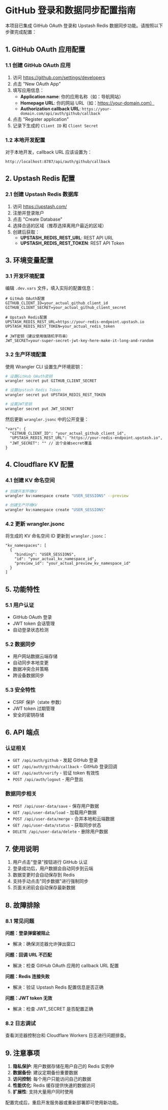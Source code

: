 # GitHub 登录和数据同步配置指南

本项目已集成 GitHub OAuth 登录和 Upstash Redis 数据同步功能。请按照以下步骤完成配置：

## 1. GitHub OAuth 应用配置

### 1.1 创建 GitHub OAuth 应用

1. 访问 https://github.com/settings/developers
2. 点击 "New OAuth App"
3. 填写应用信息：
   - **Application name**: 你的应用名称（如：导航网站）
   - **Homepage URL**: 你的网站 URL（如：https://your-domain.com）
   - **Authorization callback URL**: `https://your-domain.com/api/auth/github/callback`
4. 点击 "Register application"
5. 记录下生成的 `Client ID` 和 `Client Secret`

### 1.2 本地开发配置

对于本地开发，callback URL 应该设置为：

```
http://localhost:8787/api/auth/github/callback
```

## 2. Upstash Redis 配置

### 2.1 创建 Upstash Redis 数据库

1. 访问 https://upstash.com/
2. 注册并登录账户
3. 点击 "Create Database"
4. 选择合适的区域（推荐选择离用户最近的区域）
5. 创建后获取：
   - **UPSTASH_REDIS_REST_URL**: REST API URL
   - **UPSTASH_REDIS_REST_TOKEN**: REST API Token

## 3. 环境变量配置

### 3.1 开发环境配置

编辑 `.dev.vars` 文件，填入实际的配置信息：

```env
# GitHub OAuth配置
GITHUB_CLIENT_ID=your_actual_github_client_id
GITHUB_CLIENT_SECRET=your_actual_github_client_secret

# Upstash Redis配置
UPSTASH_REDIS_REST_URL=https://your-redis-endpoint.upstash.io
UPSTASH_REDIS_REST_TOKEN=your_actual_redis_token

# JWT密钥（建议使用强随机字符串）
JWT_SECRET=your-super-secret-jwt-key-here-make-it-long-and-random
```

### 3.2 生产环境配置

使用 Wrangler CLI 设置生产环境密钥：

```bash
# 设置GitHub OAuth密钥
wrangler secret put GITHUB_CLIENT_SECRET

# 设置Upstash Redis Token
wrangler secret put UPSTASH_REDIS_REST_TOKEN

# 设置JWT密钥
wrangler secret put JWT_SECRET
```

然后更新 `wrangler.jsonc` 中的公开变量：

```jsonc
"vars": {
  "GITHUB_CLIENT_ID": "your_actual_github_client_id",
  "UPSTASH_REDIS_REST_URL": "https://your-redis-endpoint.upstash.io",
  "JWT_SECRET": "" // 这个会被secret覆盖
}
```

## 4. Cloudflare KV 配置

### 4.1 创建 KV 命名空间

```bash
# 创建开发环境KV
wrangler kv:namespace create "USER_SESSIONS" --preview

# 创建生产环境KV
wrangler kv:namespace create "USER_SESSIONS"
```

### 4.2 更新 wrangler.jsonc

将生成的 KV 命名空间 ID 更新到 `wrangler.jsonc`：

```jsonc
"kv_namespaces": [
  {
    "binding": "USER_SESSIONS",
    "id": "your_actual_kv_namespace_id",
    "preview_id": "your_actual_preview_kv_namespace_id"
  }
]
```

## 5. 功能特性

### 5.1 用户认证

- GitHub OAuth 登录
- JWT token 会话管理
- 自动登录状态检测

### 5.2 数据同步

- 用户网站数据云端存储
- 自动同步本地变更
- 数据冲突合并策略
- 跨设备数据同步

### 5.3 安全特性

- CSRF 保护（state 参数）
- JWT token 过期管理
- 安全的密钥存储

## 6. API 端点

### 认证相关

- `GET /api/auth/github` - 发起 GitHub 登录
- `GET /api/auth/github/callback` - GitHub 登录回调
- `GET /api/auth/verify` - 验证 token 有效性
- `POST /api/auth/logout` - 用户登出

### 数据同步相关

- `POST /api/user-data/save` - 保存用户数据
- `GET /api/user-data/load` - 加载用户数据
- `POST /api/user-data/merge` - 合并本地和云端数据
- `GET /api/user-data/status` - 获取同步状态
- `DELETE /api/user-data/delete` - 删除用户数据

## 7. 使用说明

1. 用户点击"登录"按钮进行 GitHub 认证
2. 登录成功后，用户数据会自动同步到云端
3. 数据变更时会自动保存到 Redis
4. 支持手动点击"同步数据"进行强制同步
5. 页面关闭前会自动保存最新数据

## 8. 故障排除

### 8.1 常见问题

**问题：登录弹窗被阻止**

- 解决：确保浏览器允许弹出窗口

**问题：回调 URL 不匹配**

- 解决：检查 GitHub OAuth 应用的 callback URL 配置

**问题：Redis 连接失败**

- 解决：验证 Upstash Redis 配置信息是否正确

**问题：JWT token 无效**

- 解决：检查 JWT_SECRET 是否配置正确

### 8.2 日志调试

查看浏览器控制台和 Cloudflare Workers 日志进行问题排查。

## 9. 注意事项

1. **隐私保护**: 用户数据存储在用户自己的 Redis 实例中
2. **数据备份**: 建议定期备份重要数据
3. **访问控制**: 每个用户只能访问自己的数据
4. **性能优化**: Redis 缓存提供快速的数据访问
5. **扩展性**: 支持大量用户同时使用

配置完成后，重启开发服务器或重新部署即可使用新功能。
